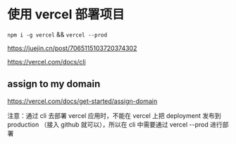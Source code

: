 # 使用 vercel 部署项目

`npm i -g vercel` && `vercel --prod`

https://juejin.cn/post/7065115103720374302

https://vercel.com/docs/cli

## assign to my domain

https://vercel.com/docs/get-started/assign-domain

注意：通过 cli 去部署 vercel 应用时，不能在 vercel 上把 deployment 发布到 production （接入 github 就可以），所以在 cli 中需要通过 vercel --prod 进行部署
